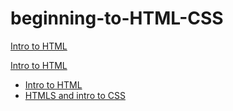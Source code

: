 # beginning-to-HTML-CSS

<a href="intro_to_html" target="_blank">Intro to HTML</a>


<a href="HTMLS_to_intro_css/index.html" target="_blank">Intro to HTML</a>

<ul>
    <li><a href="intro_to_html/index.html" target="_blank">Intro to HTML</a></li>
    <li><a href="HTMLS_to_intro_css/index.html" target="_blank">HTMLS and intro to CSS</a></li>
</ul>